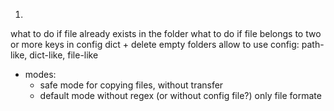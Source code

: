 1. 


<!-- /////////////////////////// -->
what to do if file already exists in the folder
what to do if file belongs to two or more keys in config dict +
delete empty folders
allow to use config: path-like, dict-like, file-like

- modes:
    - safe mode for copying files, without transfer
    - default mode without regex (or without config file?) only file formate

